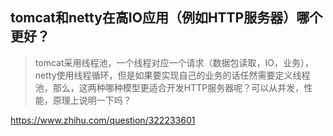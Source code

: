 ## tomcat和netty在高IO应用（例如HTTP服务器）哪个更好？

> tomcat采用线程池，一个线程对应一个请求（数据包读取，IO，业务），netty使用线程循环，但是如果要实现自己的业务的话任然需要定义线程池，那么，这两种哪种模型更适合开发HTTP服务器呢？可以从并发，性能，原理上说明一下吗？

https://www.zhihu.com/question/322233601
